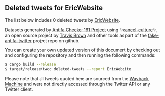 ## Deleted tweets for EricWebsite

The list below includes 0 deleted tweets by
[EricWebsite](https://twitter.com/EricWebsite).



Datasets generated by [Antifa Checker 161 Project](https://twitter.com/antifacheck161) using ✨[cancel-culture](https://github.com/travisbrown/cancel-culture)✨, an open source project by 
[Travis Brown](https://twitter.com/travisbrown) and other tools as part of the 
[fake-antifa-twitter](https://github.com/antifacheck161/fake-antifa-twitter) project repo on github.

You can create your own updated version of this document by checking out and configuring the
repository and then running the following commands:

```bash
$ cargo build --release
$ target/release/twcc deleted-tweets --report EricWebsite
```

Please note that all tweets quoted here are sourced from the
[Wayback Machine](https://web.archive.org) and were not directly accessed through the Twitter API or
any Twitter client.

